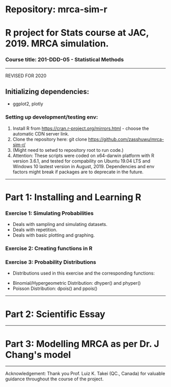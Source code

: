 # Repository: mrca-sim-r
# R project for Stats course at JAC, 2019. MRCA simulation.
### Course title: 201-DDD-05 - Statistical Methods
--------------------------------------------------------
REVISED FOR 2020

## Initializing dependencies:
- ggplot2, plotly
### Setting up development/testing env:
1. Install R from https://cran.r-project.org/mirrors.html - choose the automatic CDN server link.
2. Clone the repository here: git clone https://github.com/zasshuwu/mrca-sim-r/
3. (Might need to setwd to repository root to run code.)
4. Attention: These scripts were coded on x64-darwin platform with R version 3.6.1, and tested for compability on Ubuntu 19.04 LTS and Windows 10 lastest version in August, 2019. Dependencies and env factors might break if packages are to deprecate in the future.
--------------------------------------------------------

# Part 1: Installing and Learning R

### Exercise 1: Simulating Probabilities
- Deals with sampling and simulating datasets.
- Deals with repetition.
- Deals with basic plotting and graphing.

### Exercise 2: Creating functions in R


### Exercise 3: Probability Distributions
* Distributions used in this exercise and the corresponding functions:
- Binomial/Hypergeometric Distribution: dhyper() and phyper()
- Poisson Distribution: dpois() and ppois()

----------------------------------------------------------

# Part 2: Scientific Essay


----------------------------------------------------------

# Part 3: Modelling MRCA as per Dr. J Chang's model


----------------------------------------------------------
Acknowledgement: Thank you Prof. Luiz  K. Takei (QC., Canada) for valuable guidance throughout the course of the project.
